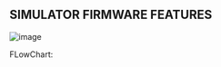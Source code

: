 ## SIMULATOR FIRMWARE FEATURES

![image](https://user-images.githubusercontent.com/62667666/166656708-d523614a-dfcb-4ca3-9262-55957ff5777b.png)


FLowChart:
